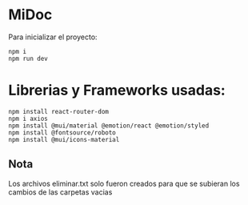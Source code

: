 # MiDoc

Para inicializar el proyecto:
```
npm i
npm run dev
```

# Librerias y Frameworks usadas:
```
npm install react-router-dom
npm i axios
npm install @mui/material @emotion/react @emotion/styled
npm install @fontsource/roboto 
npm install @mui/icons-material
```
## Nota
Los archivos eliminar.txt solo fueron creados para que se subieran los cambios de las carpetas vacias 
